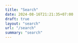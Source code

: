 ```yaml
---
title: "Search"
date: 2024-08-16T21:21:35+07:00
draft: true
layout: "search"
url: "/search"
summary: "search"
---
```


